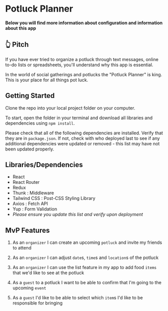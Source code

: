 # Potluck Planner

**Below you will find more information about configuration and information about this app**

## 👆 Pitch
If you have ever tried to organize a potluck through text messages, online to-do lists or spreadsheets, you'll understand why this app is essential. 

In the world of social gatherings and potlucks the "Potluck Planner" is king. This is your place for all things pot luck.

## Getting Started

Clone the repo into your local project folder on your computer. 

To start, open the folder in your terminal and download all libraries and dependencies using `npm install`.

Please check that all of the following dependencies are installed. Verify that they are in `package.json`. If not, check with who deployed last to see if any additional dependencies were updated or removed - this list may have not been updated properly. 

## Libraries/Dependencies
* React 
* React Router
* Redux 
* Thunk : Middleware 
* Tailwind CSS : Post-CSS Styling Library
* Axios : Fetch API
* Yup : Form Validation
* _Please ensure you update this list and verify upon deployment_

## MvP Features
1. As an `organizer` I can create an upcoming `potluck` and invite my friends to attend

2. As an `organizer` I can adjust `date`s, `time`s and `location`s of the potluck

3. As an `organizer` I can use the list feature in my app to add food `items` that we'd like to see at the potluck

4. As a `guest` to a potluck I want to be able to confirm that I'm going to the upcoming `event`

5. As a `guest` I'd like to be able to select which `item`s I'd like to be responsible for bringing

## 